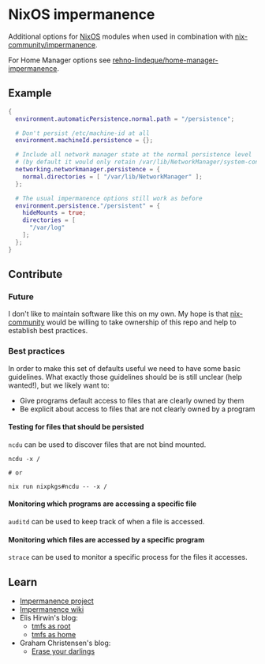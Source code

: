 # NixOS impermanence

Additional options for [NixOS](https://nixos.org) modules when used in combination with [nix-community/impermanence](https://github.com/nix-community/impermanence).

For Home Manager options see [rehno-lindeque/home-manager-impermanence](https://github.com/rehno-lindeque/home-manager-impermanence).

## Example

```nix
{
  environment.automaticPersistence.normal.path = "/persistence";

  # Don't persist /etc/machine-id at all
  environment.machineId.persistence = {};

  # Include all network manager state at the normal persistence level
  # (by default it would only retain /var/lib/NetworkManager/system-connections at the normal persistence level, losing wifi leases etc)
  networking.networkmanager.persistence = {
    normal.directories = [ "/var/lib/NetworkManager" ];
  };

  # The usual impermanence options still work as before
  environment.persistence."/persistent" = {
    hideMounts = true;
    directories = [
      "/var/log"
    ];
  };
}
```

## Contribute

### Future

I don't like to maintain software like this on my own. My hope is that [nix-community](https://github.com/nix-community) would be willing to take ownership of this repo and help to establish best practices.

### Best practices

In order to make this set of defaults useful we need to have some basic guidelines.
What exactly those guidelines should be is still unclear (help wanted!), but we likely want to:

* Give programs default access to files that are clearly owned by them
* Be explicit about access to files that are not clearly owned by a program

#### Testing for files that should be persisted

`ncdu` can be used to discover files that are not bind mounted.

```shell
ncdu -x /

# or

nix run nixpkgs#ncdu -- -x /
```

#### Monitoring which programs are accessing a specific file

`auditd` can be used to keep track of when a file is accessed.

#### Monitoring which files are accessed by a specific program

`strace` can be used to monitor a specific process for the files it accesses.

## Learn

* [Impermanence project](https://github.com/nix-community/impermanence)
* [Impermanence wiki](https://nixos.wiki/wiki/Impermanence)
* Elis Hirwin's blog:
  * [tmfs as root](https://elis.nu/blog/2020/05/nixos-tmpfs-as-root/)
  * [tmfs as home](https://elis.nu/blog/2020/05/nixos-tmpfs-as-root/)
* Graham Christensen's blog:
  * [Erase your darlings](https://grahamc.com/blog/erase-your-darlings)
